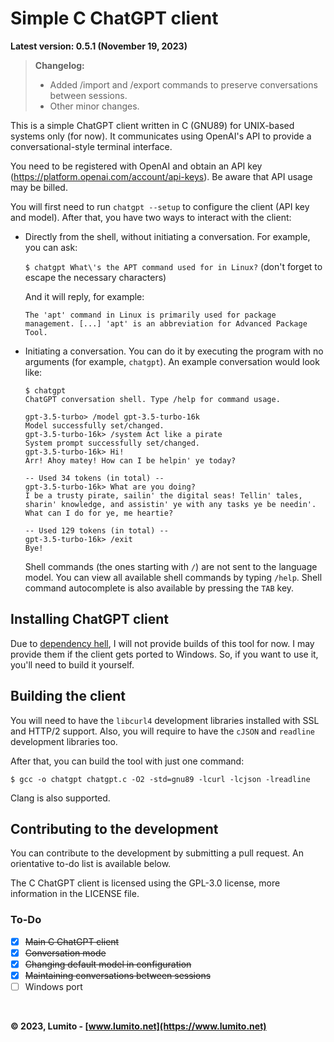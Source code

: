 # Simple C ChatGPT client

**Latest version: 0.5.1 (November 19, 2023)**
> **Changelog:**
> - Added /import and /export commands to preserve conversations between sessions.
> - Other minor changes.

This is a simple ChatGPT client written in C (GNU89) for UNIX-based systems only (for now). It communicates using OpenAI's API to provide a conversational-style terminal interface.

You need to be registered with OpenAI and obtain an API key (https://platform.openai.com/account/api-keys). Be aware that API usage may be billed.

You will first need to run `chatgpt --setup` to configure the client (API key and model). After that, you have two ways to interact with the client:
- Directly from the shell, without initiating a conversation. For example, you can ask:

  `$ chatgpt What\'s the APT command used for in Linux?` (don't forget to escape the necessary characters)

  And it will reply, for example:

  `The 'apt' command in Linux is primarily used for package management. [...] 'apt' is an abbreviation for Advanced Package Tool.`
- Initiating a conversation. You can do it by executing the program with no arguments (for example, `chatgpt`). An example conversation would look like:

  ```
  $ chatgpt
  ChatGPT conversation shell. Type /help for command usage.
  
  gpt-3.5-turbo> /model gpt-3.5-turbo-16k
  Model successfully set/changed.
  gpt-3.5-turbo-16k> /system Act like a pirate
  System prompt successfully set/changed.
  gpt-3.5-turbo-16k> Hi!
  Arr! Ahoy matey! How can I be helpin' ye today?
  
  -- Used 34 tokens (in total) --
  gpt-3.5-turbo-16k> What are you doing?
  I be a trusty pirate, sailin' the digital seas! Tellin' tales, sharin' knowledge, and assistin' ye with any tasks ye be needin'. What can I do for ye, me heartie?
  
  -- Used 129 tokens (in total) --
  gpt-3.5-turbo-16k> /exit
  Bye!
  ```

  Shell commands (the ones starting with `/`) are not sent to the language model. You can view all available shell commands by typing `/help`. Shell command autocomplete is also available by pressing the `TAB` key.

## Installing ChatGPT client

Due to [dependency hell](https://en.wikipedia.org/wiki/Dependency_hell), I will not provide builds of this tool for now. I may provide them if the client gets ported to Windows. So, if you want to use it, you'll need to build it yourself.

## Building the client

You will need to have the `libcurl4` development libraries installed with SSL and HTTP/2 support. Also, you will require to have the `cJSON` and `readline` development libraries too.

After that, you can build the tool with just one command:

```
$ gcc -o chatgpt chatgpt.c -O2 -std=gnu89 -lcurl -lcjson -lreadline
```

Clang is also supported.

## Contributing to the development

You can contribute to the development by submitting a pull request. An orientative to-do list is available below.

The C ChatGPT client is licensed using the GPL-3.0 license, more information in the LICENSE file.

### To-Do

- [x] <s>Main C ChatGPT client</s>
- [x] <s>Conversation mode</s>
- [x] <s>Changing default model in configuration</s>
- [x] <s>Maintaining conversations between sessions</s>
- [ ] Windows port

<br>

**&copy; 2023, Lumito - [www.lumito.net](https://www.lumito.net)**
